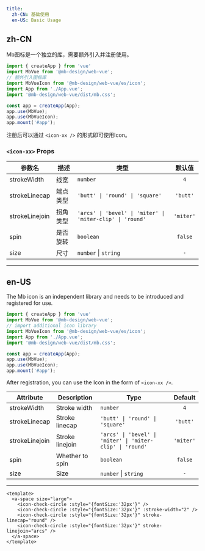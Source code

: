 ```yaml
title:
  zh-CN: 基础使用
  en-US: Basic Usage
```

## zh-CN

Mb图标是一个独立的库，需要额外引入并注册使用。

```ts
import { createApp } from 'vue'
import MbVue from '@mb-design/web-vue';
// 额外引入图标库
import MbVueIcon from '@mb-design/web-vue/es/icon';
import App from './App.vue';
import '@mb-design/web-vue/dist/mb.css';

const app = createApp(App);
app.use(MbVue);
app.use(MbVueIcon);
app.mount('#app');
```

注册后可以通过 `<icon-xx />` 的形式即可使用Icon。

### `<icon-xx>` Props

|参数名|描述|类型|默认值|
|---|---|---|:---:|
|strokeWidth|线宽|`number`|`4`|
|strokeLinecap|端点类型|`'butt' \| 'round' \| 'square'`|`'butt'`|
|strokeLinejoin|拐角类型|`'arcs' \| 'bevel' \| 'miter' \| 'miter-clip' \| 'round'`|`'miter'`|
|spin|是否旋转|`boolean`|`false`|
|size|尺寸|`number` \| `string`|`-`|

---

## en-US

The Mb icon is an independent library and needs to be introduced and registered for use.

```ts
import { createApp } from 'vue'
import MbVue from '@mb-design/web-vue';
// import additional icon library
import MbVueIcon from '@mb-design/web-vue/es/icon';
import App from './App.vue';
import '@mb-design/web-vue/dist/mb.css';

const app = createApp(App);
app.use(MbVue);
app.use(MbVueIcon);
app.mount('#app');
```

After registration, you can use the Icon in the form of `<icon-xx />`.

|Attribute|Description|Type|Default|
|---|---|---|:---:|
|strokeWidth|Stroke width|`number`|`4`|
|strokeLinecap|Stroke linecap|`'butt' \| 'round' \| 'square'`|`'butt'`|
|strokeLinejoin|Stroke linejoin|`'arcs' \| 'bevel' \| 'miter' \| 'miter-clip' \| 'round'`|`'miter'`|
|spin|Whether to spin|`boolean`|`false`|
|size|Size|`number` \| `string`|`-`|

---

```vue
<template>
  <a-space size="large">
    <icon-check-circle :style="{fontSize:'32px'}" />
    <icon-check-circle :style="{fontSize:'32px'}" :stroke-width="2" />
    <icon-check-circle :style="{fontSize:'32px'}" stroke-linecap="round" />
    <icon-check-circle :style="{fontSize:'32px'}" stroke-linejoin="arcs" />
  </a-space>
</template>
```
